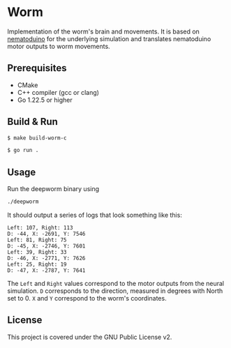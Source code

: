 # Worm

Implementation of the worm's brain and movements. It is based on [nematoduino](https://github.com/nategri/nematoduino) for the underlying simulation and translates nematoduino motor outputs to worm movements. 

## Prerequisites

- CMake
- C++ compiler (gcc or clang)
- Go 1.22.5 or higher

## Build & Run

```bash
$ make build-worm-c

$ go run .
```

## Usage

Run the deepworm binary using
```bash
./deepworm
```

It should output a series of logs that look something like this:
```
Left: 107, Right: 113
D: -44, X: -2691, Y: 7546
Left: 81, Right: 75
D: -45, X: -2746, Y: 7601
Left: 39, Right: 33
D: -46, X: -2771, Y: 7626
Left: 25, Right: 19
D: -47, X: -2787, Y: 7641
```

The `Left` and `Right` values correspond to the motor outputs from the neural simulation. `D` corresponds to the direction, measured in degrees with North set to 0. `X` and `Y` correspond to the worm's coordinates.

## License

This project is covered under the GNU Public License v2.
